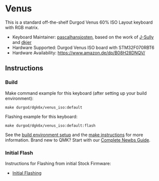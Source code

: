# Venus

This is a standard off-the-shelf Durgod Venus 60% ISO Layout keyboard with RGB matrix.

* Keyboard Maintainer: [pascalhansjosten](https://github.com/pascalhansjosten), based on the work of [J-Sully](https://github.com/J-Sully) and [dkjer](https://github.com/dkjer)
* Hardware Supported: Durgod Venus ISO board with STM32F070RBT6
* Hardware Availability: https://www.amazon.de/dp/B08H28DNQV/

## Instructions

### Build

Make command example for this keyboard (after setting up your build environment):

    make durgod/dgk6x/venus_iso:default

Flashing example for this keyboard:

    make durgod/dgk6x/venus_iso:default:flash

See the [build environment setup](https://docs.qmk.fm/#/getting_started_build_tools) and the [make instructions](https://docs.qmk.fm/#/getting_started_make_guide) for more information. Brand new to QMK? Start with our [Complete Newbs Guide](https://docs.qmk.fm/#/newbs).

### Initial Flash

Instructions for Flashing from initial Stock Firmware:
* [Initial Flashing](../readme.md#initial-flash)
